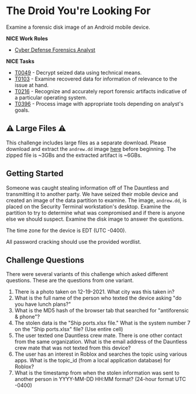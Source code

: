 # The Droid You're Looking For

Examine a forensic disk image of an Android mobile device.

**NICE Work Roles**

- [Cyber Defense Forensics Analyst](https://niccs.cisa.gov/workforce-development/nice-framework/work-roles/cyber-defense-forensics-analyst)

**NICE Tasks**

- [T0049](https://niccs.cisa.gov/workforce-development/nice-framework/tasks/t0049) - Decrypt seized data using technical means.
- [T0103](https://niccs.cisa.gov/workforce-development/nice-framework/tasks/t0103) - Examine recovered data for information of relevance to the issue at hand.
- [T0216](https://niccs.cisa.gov/workforce-development/nice-framework/tasks/t0216) - Recognize and accurately report forensic artifacts indicative of a particular operating system.
- [T0396](https://niccs.cisa.gov/workforce-development/nice-framework/tasks/t0396) - Process image with appropriate tools depending on analyst's goals.

 ## ⚠️ Large Files ⚠️
 
 This challenge includes large files as a separate download. Please download and extract the `andrew.dd` image [here](https://presidentscup.cisa.gov/files/pc4/individuala-round1-the-droid-youre-looking-for-largefiles.zip) before beginning. The zipped file is ~3GBs and the extracted artifact is ~6GBs.

## Getting Started

Someone was caught stealing information off of The Dauntless and transmitting it to another party.  We have seized their mobile device and created an image of the data partition to examine.  The image, `andrew.dd`, is placed on the Security Terminal workstation's desktop.  Examine the partition to try to determine what was compromised and if there is anyone else we should suspect. Examine the disk image to answer the questions.  

The time zone for the device is EDT (UTC -0400).

All password cracking should use the provided wordlist.


## Challenge Questions

There were several variants of this challenge which asked different questions. These are the questions from one variant. 

1. There is a photo taken on 12-19-2021.  What city was this taken in?
2. What is the full name of the person who texted the device asking "do you have lunch plans?"
3. What is the MD5 hash of the browser tab that searched for "antiforensic & phone"?
4. The stolen data is the "Ship ports.xlsx file."  What is the system number 7 on the "Ship ports.xlsx" file? (Use entire cell)
5. The user texted one Dauntless crew mate.  There is one other contact from the same organization. What is the email address of the Dauntless crew mate that was not texted from this device?
6. The user has an interest in Roblox and searches the topic using various apps. What is the topic_id (from a local application database) for Roblox?
7. What is the timestamp from when the stolen information was sent to another person in YYYY-MM-DD HH:MM format? (24-hour format UTC -0400)
